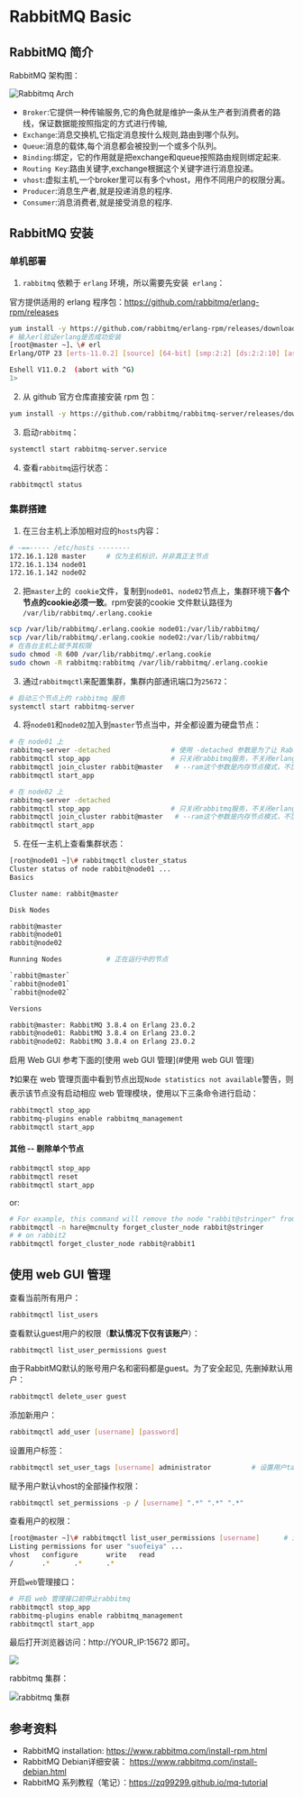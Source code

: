 # RabbitMQ Basic 

## RabbitMQ 简介

RabbitMQ 架构图：

![](https://agou-images.oss-cn-qingdao.aliyuncs.com/blog-images/rabbitmq/rabbitMQ-arch.jpg "Rabbitmq Arch")

* `Broker`:它提供一种传输服务,它的角色就是维护一条从生产者到消费者的路线，保证数据能按照指定的方式进行传输, 
* `Exchange`:消息交换机,它指定消息按什么规则,路由到哪个队列。 
* `Queue`:消息的载体,每个消息都会被投到一个或多个队列。 
* `Binding`:绑定，它的作用就是把exchange和queue按照路由规则绑定起来. 
* `Routing Key`:路由关键字,exchange根据这个关键字进行消息投递。 
* `vhost`:虚拟主机,一个broker里可以有多个vhost，用作不同用户的权限分离。 
* `Producer`:消息生产者,就是投递消息的程序. 
* `Consumer`:消息消费者,就是接受消息的程序. 

## RabbitMQ 安装

### 单机部署

1. `rabbitmq` 依赖于 `erlang` 环境，所以需要先安装` erlang`：

官方提供适用的 erlang 程序包：https://github.com/rabbitmq/erlang-rpm/releases

```bash
yum install -y https://github.com/rabbitmq/erlang-rpm/releases/download/v23.0.2/erlang-23.0.2-1.el7.x86_64.rpm
# 输入erl验证erlang是否成功安装
[root@master ~]、\# erl
Erlang/OTP 23 [erts-11.0.2] [source] [64-bit] [smp:2:2] [ds:2:2:10] [async-threads:1] [hipe]

Eshell V11.0.2  (abort with ^G)
1> 
```

2. 从 github 官方仓库直接安装 rpm 包：

```bash
yum install -y https://github.com/rabbitmq/rabbitmq-server/releases/download/v3.8.4/rabbitmq-server-3.8.4-1.el7.noarch.rpm
```

3. 启动`rabbitmq`：

```bash
systemctl start rabbitmq-server.service
```

4. 查看`rabbitmq`运行状态：

```bash
rabbitmqctl status
```

### 集群搭建

1. 在三台主机上添加相对应的`hosts`内容：

```bash
# -==----- /etc/hosts --------
172.16.1.128 master		# 仅为主机标识，并非真正主节点
172.16.1.134 node01
172.16.1.142 node02
```

2. 把`master`上的` cookie`文件，复制到`node01`、`node02`节点上，集群环境下**各个节点的cookie必须一致**。rpm安装的cookie 文件默认路径为 `/var/lib/rabbitmq/.erlang.cookie`

```bash
scp /var/lib/rabbitmq/.erlang.cookie node01:/var/lib/rabbitmq/
scp /var/lib/rabbitmq/.erlang.cookie node02:/var/lib/rabbitmq/
# 在各台主机上赋予其权限
sudo chmod -R 600 /var/lib/rabbitmq/.erlang.cookie
sudo chown -R rabbitmq:rabbitmq /var/lib/rabbitmq/.erlang.cookie
```

3. 通过`rabbitmqctl`来配置集群，集群内部通讯端口为`25672`：

```bash
# 启动三个节点上的 rabbitmq 服务
systemctl start rabbitmq-server
```

4. 将`node01`和`node02`加入到`master`节点当中，并全都设置为硬盘节点：

```bash
# 在 node01 上
rabbitmq-server -detached				# 使用 -detached 参数是为了让 RabbitMQ 以守护进程方式在后台运行
rabbitmqctl stop_app                    # 只关闭rabbitmq服务，不关闭erlang服务
rabbitmqctl join_cluster rabbit@master   # --ram这个参数是内存节点模式，不加参数就是硬盘节点
rabbitmqctl start_app

# 在 node02 上
rabbitmq-server -detached
rabbitmqctl stop_app                    # 只关闭rabbitmq服务，不关闭erlang服务
rabbitmqctl join_cluster rabbit@master   # --ram这个参数是内存节点模式，不加参数就是硬盘节点
rabbitmqctl start_app
```

5. 在任一主机上查看集群状态：

```bash
[root@node01 ~]\# rabbitmqctl cluster_status
Cluster status of node rabbit@node01 ...
Basics

Cluster name: rabbit@master

Disk Nodes

rabbit@master
rabbit@node01
rabbit@node02

Running Nodes			# 正在运行中的节点

`rabbit@master`
`rabbit@node01`
`rabbit@node02`

Versions

rabbit@master: RabbitMQ 3.8.4 on Erlang 23.0.2
rabbit@node01: RabbitMQ 3.8.4 on Erlang 23.0.2
rabbit@node02: RabbitMQ 3.8.4 on Erlang 23.0.2
```

启用 Web GUI 参考下面的[使用 web GUI 管理](#使用 web GUI 管理)

:question:如果在 web 管理页面中看到节点出现`Node statistics not available`警告，则表示该节点没有启动相应 web 管理模块，使用以下三条命令进行启动：

```bash
rabbitmqctl stop_app
rabbitmq-plugins enable rabbitmq_management
rabbitmqctl start_app
```

#### 其他 -- 剔除单个节点

```bash
rabbitmqctl stop_app
rabbitmqctl reset
rabbitmqctl start_app
```

or:

```bash
# For example, this command will remove the node "rabbit@stringer" from the node "hare@mcnulty":
rabbitmqctl -n hare@mcnulty forget_cluster_node rabbit@stringer
# # on rabbit2
rabbitmqctl forget_cluster_node rabbit@rabbit1
```

## 使用 web GUI 管理

查看当前所有用户：

```bash
rabbitmqctl list_users
```

查看默认guest用户的权限（**默认情况下仅有该账户**）：

```
rabbitmqctl list_user_permissions guest
```

由于RabbitMQ默认的账号用户名和密码都是guest。为了安全起见, 先删掉默认用户：

```bash
rabbitmqctl delete_user guest
```

添加新用户：

```bash
rabbitmqctl add_user [username] [password]
```

设置用户标签：

```bash
rabbitmqctl set_user_tags [username] administrator			# 设置用户tag为管理员
```

赋予用户默认vhost的全部操作权限：

```bash
rabbitmqctl set_permissions -p / [username] ".*" ".*" ".*"
```

查看用户的权限：

```bash
[root@master ~]\# rabbitmqctl list_user_permissions [username]		# 这里我设置的是suofeiya用户名
Listing permissions for user "suofeiya" ...
vhost   configure       write   read
/       .*      .*      .*
```

开启`web`管理接口：

```bash
# 开启 web 管理接口前停止rabbitmq
rabbitmqctl stop_app
rabbitmq-plugins enable rabbitmq_management
rabbitmqctl start_app
```

最后打开浏览器访问：http://YOUR_IP:15672 即可。

![](https://agou-images.oss-cn-qingdao.aliyuncs.com/blog-images/rabbitmq/rabbitmq.png)

rabbitmq 集群：

![](https://agou-images.oss-cn-qingdao.aliyuncs.com/blog-images/rabbitmq/rabbitmq-cluster.png "rabbitmq 集群")

## 参考资料

* RabbitMQ installation: https://www.rabbitmq.com/install-rpm.html
* RabbitMQ Debian详细安装： https://www.rabbitmq.com/install-debian.html
* RabbitMQ 系列教程（笔记）：https://zq99299.github.io/mq-tutorial

